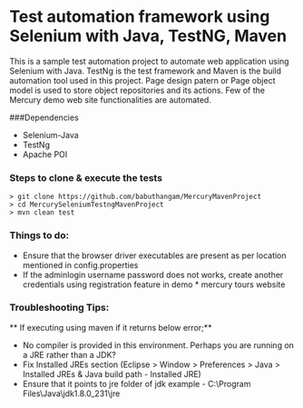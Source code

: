 # Test automation framework using Selenium with Java, TestNG, Maven
This is a sample test automation project to automate web application using Selenium with Java. TestNg is the test framework and Maven is the build automation tool used in this project. Page design patern or Page object model is used to store object repositories and its actions. Few of the Mercury demo web site functionalities are automated.

###Dependencies
* Selenium-Java
* TestNg
* Apache POI

### Steps to clone & execute the tests
```
> git clone https://github.com/babuthangam/MercuryMavenProject
> cd MercurySeleniumTestngMavenProject
> mvn clean test
```

### Things to do:
* Ensure that the browser driver executables are present as per location mentioned in config.properties
* If the adminlogin username password does not works, create another credentials using registration feature in demo * mercury tours website

### Troubleshooting Tips:
** If executing using maven if it returns below error;**
* No compiler is provided in this environment. Perhaps you are running on a JRE rather than a JDK?
* Fix Installed JREs section (Eclipse > Window > Preferences > Java > Installed JREs & Java build path - Installed JRE)
* Ensure that it points to jre folder of jdk example - C:\Program Files\Java\jdk1.8.0_231\jre
